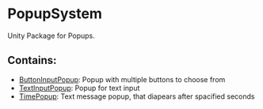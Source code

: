 # PopupSystem
Unity Package for Popups.
## Contains:
- [ButtonInputPopup](Runtime/ButtonInputPopup.cs): Popup with multiple buttons to choose from
- [TextInputPopup](Runtime/TextInputPopup.cs): Popup for text input
- [TimePopup](Runtime/TimePopup.cs): Text message popup, that diapears after spacified seconds
